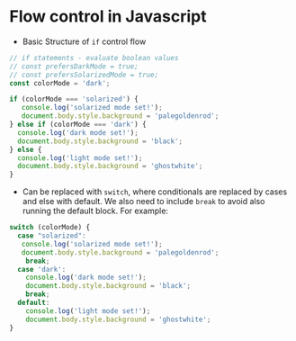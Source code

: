 # Flow control in Javascript

- Basic Structure of `if` control flow

```javascript
// if statements - evaluate boolean values
// const prefersDarkMode = true;
// const prefersSolarizedMode = true;
const colorMode = 'dark';

if (colorMode === 'solarized') {
   console.log('solarized mode set!'); 
   document.body.style.background = 'palegoldenrod';
} else if (colorMode === 'dark') {
  console.log('dark mode set!');  
  document.body.style.background = 'black';
} else {    
  console.log('light mode set!');
  document.body.style.background = 'ghostwhite';
}
```
- Can be replaced with `switch`, where conditionals are replaced by cases and else with default. We also need to include `break` to avoid also running the default block. For example:

```javascript
switch (colorMode) {
  case "solarized":
   console.log('solarized mode set!'); 
   document.body.style.background = 'palegoldenrod';
    break;
  case 'dark':
    console.log('dark mode set!');  
    document.body.style.background = 'black';
    break;
  default:  
    console.log('light mode set!');
    document.body.style.background = 'ghostwhite';
}
```
